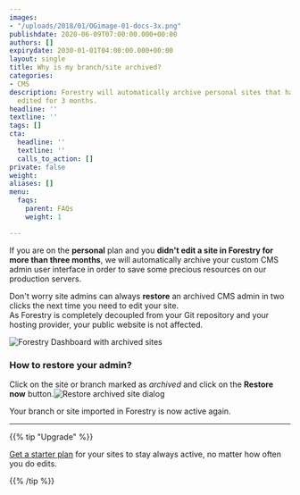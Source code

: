 ```yaml
---
images:
- "/uploads/2018/01/OGimage-01-docs-3x.png"
publishdate: 2020-06-09T07:00:00.000+00:00
authors: []
expirydate: 2030-01-01T04:00:00.000+00:00
layout: single
title: Why is my branch/site archived?
categories:
- CMS
description: Forestry will automatically archive personal sites that have not been
  edited for 3 months.
headline: ''
textline: ''
tags: []
cta:
  headline: ''
  textline: ''
  calls_to_action: []
private: false
weight: 
aliases: []
menu:
  faqs:
    parent: FAQs
    weight: 1

---
```

If you are on the **personal** plan and you **didn't edit a site in Forestry for more than three months**, we will automatically archive your custom CMS admin user interface in order to save some precious resources on our production servers.

Don't worry site admins can always **restore** an archived CMS admin in two clicks the next time you need to edit your site.   
As Forestry is completely decoupled from your Git repository and your hosting provider, your public website is not affected.

![Forestry Dashboard with archived sites](/uploads/2020/06/archived-sites.png)

### How to restore your admin?

Click on the site or branch marked as _archived_ and click on the **Restore now** button.![Restore archived site dialog](/uploads/2020/06/restore-modal.png)

Your branch or site imported in Forestry is now active again.

***

{{% tip "Upgrade" %}}

[Get a starter plan](https://app.forestry.io/dashboard/#organizations/new) for your sites to stay always active, no matter how often you do edits.

{{% /tip %}}